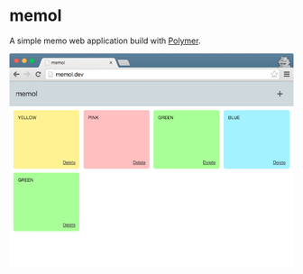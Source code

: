 # memol
A simple memo web application build with [Polymer](https://www.polymer-project.org/).

![memol](https://raw.githubusercontent.com/rakuishi/static/master/images/memol.png)
